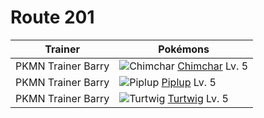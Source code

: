 # Route 201
Trainer                    | Pokémons
---                        | ---
PKMN Trainer Barry         | ![][390]  [Chimchar] Lv. 5
PKMN Trainer Barry         | ![][393]  [Piplup] Lv. 5
PKMN Trainer Barry         | ![][387]  [Turtwig] Lv. 5
[387]: https://raw.githubusercontent.com/PokeAPI/sprites/master/sprites/pokemon/387.png "Turtwig"
[390]: https://raw.githubusercontent.com/PokeAPI/sprites/master/sprites/pokemon/390.png "Chimchar"
[393]: https://raw.githubusercontent.com/PokeAPI/sprites/master/sprites/pokemon/393.png "Piplup"
[Turtwig]: /pokemon_changes/387.md
[Chimchar]: /pokemon_changes/390.md
[Piplup]: /pokemon_changes/393.md
